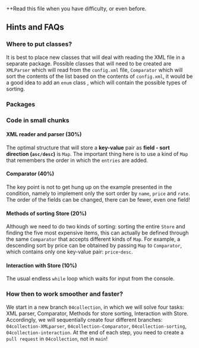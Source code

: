 ++Read this file when you have difficulty, or even before.
## Hints and FAQs
### Where to put classes?
It is best to place new classes that will deal with reading the XML file in a separate package. Possible classes that will need to be created are `XMLParser` which will read from the `config.xml` file, `Comparator` which will sort the contents of the list based on the contents of `config.xml`, it would be a good idea to add an `enum` class , which will contain the possible types of sorting.
### Packages
### Code in small chunks
#### XML reader and parser (30%)
The optimal structure that will store a **key-value** pair as **field - sort direction (`asc/desc`)** is `Map`. The important thing here is to use a kind of `Map` that remembers the order in which the `entries` are added.
#### Comparator (40%)
The key point is not to get hung up on the example presented in the condition, namely to implement only the sort order by `name`, `price` and `rate`. The order of the fields can be changed, there can be fewer, even one field!
#### Methods of sorting Store (20%)
Although we need to do two kinds of sorting: sorting the entire `Store` and finding the five most expensive items, this can actually be defined through the same `Comparator` that accepts different kinds of `Map`. For example, a descending sort by price can be obtained by passing `Map` to `Comparator`, which contains only one key-value pair: `price`-`desc`.
#### Interaction with Store (10%)
The usual endless `while` loop which waits for input from the console.
### How then to work smoother and faster?
We start in a new branch `04collection`, in which we will solve four tasks: XML parser, Comparator, Methods for store sorting, Interaction with Store. Accordingly, we will sequentially create four different branches: `04collection-XMLparser`, `04collection-Comparator`, `04collection-sorting`, `04collection-interaction`. At the end of each step, you need to create a `pull request` in `04collection`, not in `main`!
